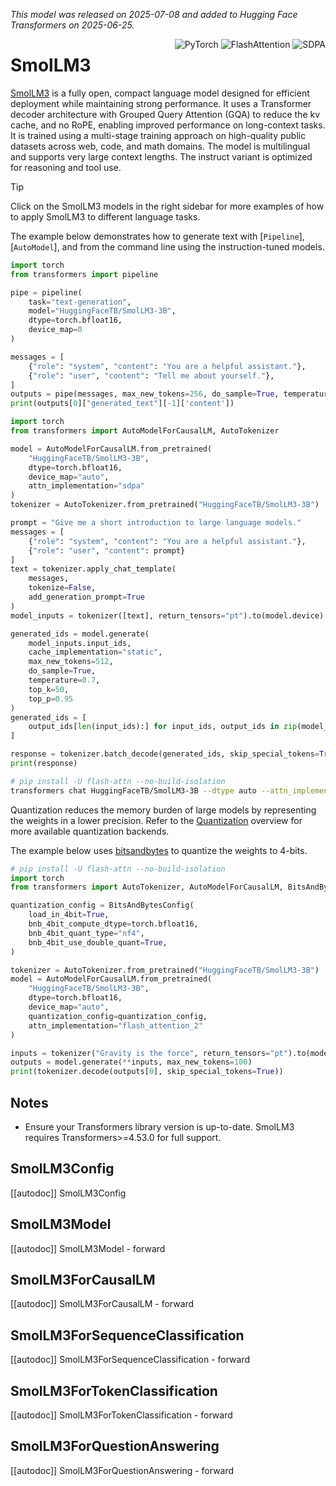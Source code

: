 <!--Copyright 2025 The HuggingFace Team. All rights reserved.

Licensed under the Apache License, Version 2.0 (the "License"); you may not use this file except in compliance with
the License. You may obtain a copy of the License at

http://www.apache.org/licenses/LICENSE-2.0

Unless required by applicable law or agreed to in writing, software distributed under the License is distributed on
an "AS IS" BASIS, WITHOUT WARRANTIES OR CONDITIONS OF ANY KIND, either express or implied. See the License for the
specific language governing permissions and limitations under the License.

⚠️ Note that this file is in Markdown but contain specific syntax for our doc-builder (similar to MDX) that may not be
rendered properly in your Markdown viewer.

-->
*This model was released on 2025-07-08 and added to Hugging Face Transformers on 2025-06-25.*

<div style="float: right;">
    <div class="flex flex-wrap space-x-1">
        <img alt="PyTorch" src="https://img.shields.io/badge/PyTorch-DE3412?style=flat&logo=pytorch&logoColor=white">
        <img alt="FlashAttention" src="https://img.shields.io/badge/%E2%9A%A1%EF%B8%8E%20FlashAttention-eae0c8?style=flat">
        <img alt="SDPA" src="https://img.shields.io/badge/SDPA-DE3412?style=flat&logo=pytorch&logoColor=white">
    </div>
</div>

# SmolLM3

[SmolLM3](https://huggingface.co/blog/smollm3) is a fully open, compact language model designed for efficient deployment while maintaining strong performance. It uses a Transformer decoder architecture with Grouped Query Attention (GQA) to reduce the kv cache, and no RoPE, enabling improved performance on long-context tasks. It is trained using a multi-stage training approach on high-quality public datasets across web, code, and math domains. The model is multilingual and supports very large context lengths. The instruct variant is optimized for reasoning and tool use.

> [!TIP]
> Click on the SmolLM3 models in the right sidebar for more examples of how to apply SmolLM3 to different language tasks.

The example below demonstrates how to generate text with [`Pipeline`], [`AutoModel`], and from the command line using the instruction-tuned models.

<hfoptions id="usage">
<hfoption id="Pipeline">

```python
import torch
from transformers import pipeline

pipe = pipeline(
    task="text-generation",
    model="HuggingFaceTB/SmolLM3-3B",
    dtype=torch.bfloat16,
    device_map=0
)

messages = [
    {"role": "system", "content": "You are a helpful assistant."},
    {"role": "user", "content": "Tell me about yourself."},
]
outputs = pipe(messages, max_new_tokens=256, do_sample=True, temperature=0.7, top_k=50, top_p=0.95)
print(outputs[0]["generated_text"][-1]['content'])
```

</hfoption>
<hfoption id="AutoModel">

```python
import torch
from transformers import AutoModelForCausalLM, AutoTokenizer

model = AutoModelForCausalLM.from_pretrained(
    "HuggingFaceTB/SmolLM3-3B",
    dtype=torch.bfloat16,
    device_map="auto",
    attn_implementation="sdpa"
)
tokenizer = AutoTokenizer.from_pretrained("HuggingFaceTB/SmolLM3-3B")

prompt = "Give me a short introduction to large language models."
messages = [
    {"role": "system", "content": "You are a helpful assistant."},
    {"role": "user", "content": prompt}
]
text = tokenizer.apply_chat_template(
    messages,
    tokenize=False,
    add_generation_prompt=True
)
model_inputs = tokenizer([text], return_tensors="pt").to(model.device)

generated_ids = model.generate(
    model_inputs.input_ids,
    cache_implementation="static",
    max_new_tokens=512,
    do_sample=True,
    temperature=0.7,
    top_k=50,
    top_p=0.95
)
generated_ids = [
    output_ids[len(input_ids):] for input_ids, output_ids in zip(model_inputs.input_ids, generated_ids)
]

response = tokenizer.batch_decode(generated_ids, skip_special_tokens=True)[0]
print(response)
```

</hfoption>
<hfoption id="transformers CLI">

```bash
# pip install -U flash-attn --no-build-isolation
transformers chat HuggingFaceTB/SmolLM3-3B --dtype auto --attn_implementation flash_attention_2 --device 0
```

</hfoption>
</hfoptions>

Quantization reduces the memory burden of large models by representing the weights in a lower precision. Refer to the [Quantization](../quantization/overview) overview for more available quantization backends.

The example below uses [bitsandbytes](../quantization/bitsandbytes) to quantize the weights to 4-bits.

```python
# pip install -U flash-attn --no-build-isolation
import torch
from transformers import AutoTokenizer, AutoModelForCausalLM, BitsAndBytesConfig

quantization_config = BitsAndBytesConfig(
    load_in_4bit=True,
    bnb_4bit_compute_dtype=torch.bfloat16,
    bnb_4bit_quant_type="nf4",
    bnb_4bit_use_double_quant=True,
)

tokenizer = AutoTokenizer.from_pretrained("HuggingFaceTB/SmolLM3-3B")
model = AutoModelForCausalLM.from_pretrained(
    "HuggingFaceTB/SmolLM3-3B",
    dtype=torch.bfloat16,
    device_map="auto",
    quantization_config=quantization_config,
    attn_implementation="flash_attention_2"
)

inputs = tokenizer("Gravity is the force", return_tensors="pt").to(model.device)
outputs = model.generate(**inputs, max_new_tokens=100)
print(tokenizer.decode(outputs[0], skip_special_tokens=True))
```

## Notes

- Ensure your Transformers library version is up-to-date. SmolLM3 requires Transformers>=4.53.0 for full support.

## SmolLM3Config

[[autodoc]] SmolLM3Config

## SmolLM3Model

[[autodoc]] SmolLM3Model
    - forward

## SmolLM3ForCausalLM

[[autodoc]] SmolLM3ForCausalLM
    - forward

## SmolLM3ForSequenceClassification

[[autodoc]] SmolLM3ForSequenceClassification
    - forward

## SmolLM3ForTokenClassification

[[autodoc]] SmolLM3ForTokenClassification
    - forward

## SmolLM3ForQuestionAnswering

[[autodoc]] SmolLM3ForQuestionAnswering
    - forward

